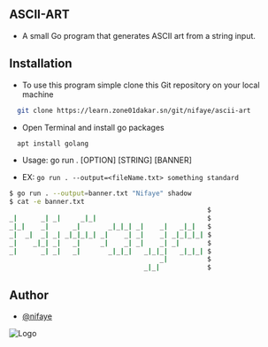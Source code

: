 ## ASCII-ART

*  A small Go program that generates ASCII art from a string input. 


## Installation

 - To use this program simple clone this Git repository on your local machine

```bash
  git clone https://learn.zone01dakar.sn/git/nifaye/ascii-art
```
-  Open Terminal and install go packages
```bash
  apt install golang
```
- Usage: go run . [OPTION] [STRING] [BANNER]

- EX: ``` go run . --output=<fileName.txt> something standard ```

```bash
$ go run . --output=banner.txt "Nifaye" shadow
$ cat -e banner.txt
                                                  $
_|      _| _|     _|_|                            $
_|_|    _|      _|       _|_|_| _|    _|   _|_|   $
_|  _|  _| _| _|_|_|_| _|    _| _|    _| _|_|_|_| $
_|    _|_| _|   _|     _|    _| _|    _| _|       $
_|      _| _|   _|       _|_|_|   _|_|_|   _|_|_| $
                                      _|          $
                                  _|_|            $
```
## Author

- [@nifaye](https://learn.zone01dakar.sn/git/nifaye)

![Logo](https://go.dev/images/go-logo-white.svg)
